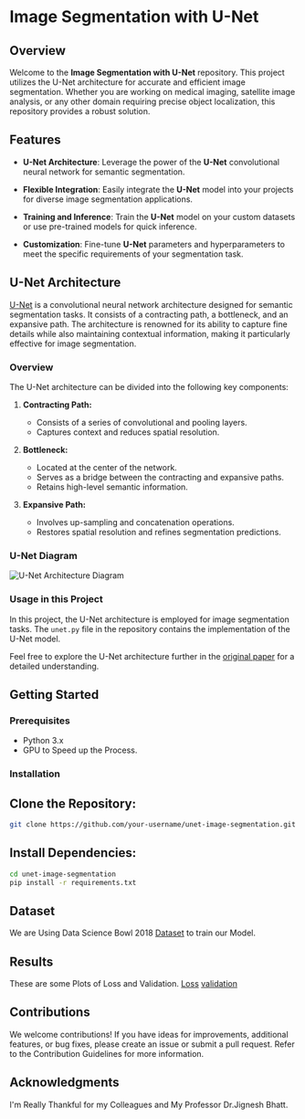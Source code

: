 # Image Segmentation with U-Net


## Overview

Welcome to the **Image Segmentation with U-Net** repository. This project utilizes the U-Net architecture for accurate and efficient image segmentation. Whether you are working on medical imaging, satellite image analysis, or any other domain requiring precise object localization, this repository provides a robust solution.

## Features

- **U-Net Architecture**: Leverage the power of the **U-Net** convolutional neural network for semantic segmentation.

- **Flexible Integration**: Easily integrate the **U-Net** model into your projects for diverse image segmentation applications.

- **Training and Inference**: Train the **U-Net** model on your custom datasets or use pre-trained models for quick inference.

- **Customization**: Fine-tune **U-Net** parameters and hyperparameters to meet the specific requirements of your segmentation task.

## U-Net Architecture

[U-Net](link-to-u-net-paper) is a convolutional neural network architecture designed for semantic segmentation tasks. It consists of a contracting path, a bottleneck, and an expansive path. The architecture is renowned for its ability to capture fine details while also maintaining contextual information, making it particularly effective for image segmentation.

### Overview

The U-Net architecture can be divided into the following key components:

1. **Contracting Path:**
   - Consists of a series of convolutional and pooling layers.
   - Captures context and reduces spatial resolution.

2. **Bottleneck:**
   - Located at the center of the network.
   - Serves as a bridge between the contracting and expansive paths.
   - Retains high-level semantic information.

3. **Expansive Path:**
   - Involves up-sampling and concatenation operations.
   - Restores spatial resolution and refines segmentation predictions.

### U-Net Diagram

![U-Net Architecture Diagram](https://production-media.paperswithcode.com/methods/Screen_Shot_2020-07-07_at_9.08.00_PM_rpNArED.png)

### Usage in this Project

In this project, the U-Net architecture is employed for image segmentation tasks. The `unet.py` file in the repository contains the implementation of the U-Net model.

Feel free to explore the U-Net architecture further in the [original paper](https://arxiv.org/abs/1505.04597) for a detailed understanding.

## Getting Started

### Prerequisites

- Python 3.x
- GPU to Speed up the Process.

### Installation

## Clone the Repository:
```bash
git clone https://github.com/your-username/unet-image-segmentation.git
```
   
## Install Dependencies:

```bash
cd unet-image-segmentation
pip install -r requirements.txt
```
## Dataset 
We are Using Data Science Bowl 2018 [Dataset](https://www.kaggle.com/competitions/data-science-bowl-2018) to train our Model.

## Results
These are some Plots of Loss and Validation.
[Loss](https://drive.google.com/file/d/1h8dCNPrp-VKS2q2TI94mZTXwLQYgB3mc/view?usp=sharing)
[validation](https://drive.google.com/file/d/1vukuIS9Cq93Txo1RyfktrQceacT6NBft/view?usp=sharing)

## Contributions
We welcome contributions! If you have ideas for improvements, additional features, or bug fixes, please create an issue or submit a pull request. Refer to the Contribution Guidelines for more information.

## Acknowledgments
I'm Really Thankful for my Colleagues and My Professor Dr.Jignesh Bhatt.

